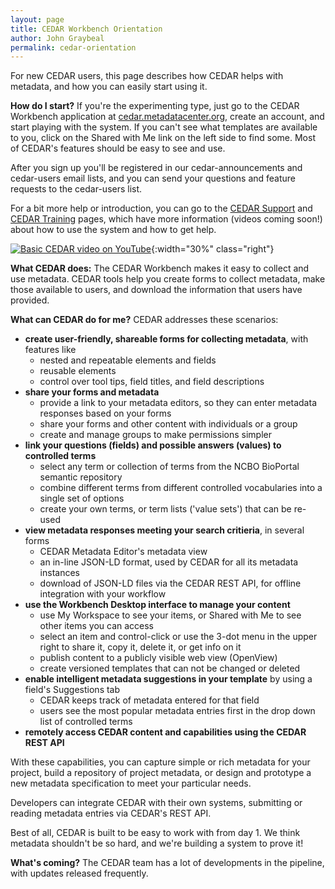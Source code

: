 ```yaml
---
layout: page
title: CEDAR Workbench Orientation
author: John Graybeal
permalink: cedar-orientation
---
```


For new CEDAR users, this page describes how CEDAR helps with metadata, and how you can easily start using it. 

**How do I start?**
If you're the experimenting type, just go to the CEDAR Workbench application at [cedar.metadatacenter.org](https://cedar.metadatacenter.org), create an account, and start playing with the system. If you can't see what templates are available to you, click on the Shared with Me link on the left side to find some. Most of CEDAR's features should be easy to see and use.

After you sign up you'll be registered in our cedar-announcements and cedar-users email lists, and you can send your questions and feature requests to the cedar-users list.

For a bit more help or introduction, you can go to the [CEDAR Support](https://more.metadatacenter.org/tools-training/support) and [CEDAR Training](https://more.metadatacenter.org/tools-training) pages, which have more information (videos coming soon!) about how to use the system and how to get help. 

[![Basic CEDAR video on YouTube](https://img.youtube.com/vi/mw816POGRrk/0.jpg)](https://www.youtube.com/watch?v=mw816POGRrk){:width="30%" class="right"}


**What CEDAR does:**
The CEDAR Workbench makes it easy to collect and use metadata. CEDAR tools help you create forms to collect metadata, make those available to users, and download the information that users have provided.

**What can CEDAR do for me?**
CEDAR addresses these scenarios:

- **create user-friendly, shareable forms for collecting metadata**, with features like
  - nested and repeatable elements and fields
  - reusable elements
  - control over tool tips, field titles, and field descriptions
- **share your forms and metadata**
  - provide a link to your metadata editors, so they can enter metadata responses based on your forms
  - share your forms and other content with individuals or a group
  - create and manage groups to make permissions simpler
- **link your questions (fields) and possible answers (values) to controlled terms**
  - select any term or collection of terms from the NCBO BioPortal semantic repository
  - combine different terms from different controlled vocabularies into a single set of options
  - create your own terms, or term lists ('value sets') that can be re-used
- **view metadata responses meeting your search critieria**, in several forms
  - CEDAR Metadata Editor's metadata view 
  - an in-line JSON-LD format, used by CEDAR for all its metadata instances
  - download of JSON-LD files via the CEDAR REST API, for offline integration with your workflow
- **use the Workbench Desktop interface to manage your content**
  - use My Workspace to see your items, or Shared with Me to see other items you can access
  - select an item and control-click or use the 3-dot menu in the upper right to share it, copy it, delete it, or get info on it
  - publish content to a publicly visible web view (OpenView)
  - create versioned templates that can not be changed or deleted
- **enable intelligent metadata suggestions in your template** by using a field's Suggestions tab 
  - CEDAR keeps track of metadata entered for that field
  - users see the most popular metadata entries first in the drop down list of controlled terms
- **remotely access CEDAR content and capabilities using the CEDAR REST API**

With these capabilities, you can capture simple or rich metadata for your project, build a repository of project metadata, or design and prototype a new metadata specification to meet your particular needs. 

Developers can integrate CEDAR with their own systems, submitting or reading metadata entries via CEDAR's REST API.

Best of all, CEDAR is built to be easy to work with from day 1. We think metadata shouldn't be so hard, and we're building a system to prove it!

**What's coming?**
The CEDAR team has a lot of developments in the pipeline, with updates released frequently.
